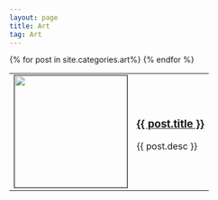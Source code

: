 ```yaml
---
layout: page
title: Art
tag: Art
---
```


<div class="arts">
		<table>
		{% for post in site.categories.art%}
			<tr>
				<td style="Width: 200px">
					<a href="{{ post.url }}">
						<img src="{{ post.image }}" height="200px" width="200px" border="1px"/>
					</a>
				</td>
				<td>
				<a class="list" href="{{ post.url }}">
					<h3>{{ post.title }}</h3>
				</a>
				<p>
					{{ post.desc }}
				</p>
				</td>
			</tr>
		{% endfor %}
	</table>
</div>
